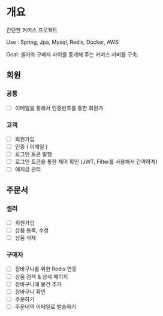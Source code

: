 # 개요
간단한 커머스 프로젝트

Use : Spring, Jpa, Mysql, Redis, Docker, AWS

Goal: 셀러와 구매자 사이를 중개해 주는 커머스 서버를 구축.

## 회원
### 공통
- [ ] 이메일을 통해서 인증번호를 통한 회원가

### 고객
- [ ] 회원가입
- [ ] 인증 ( 이메일 ) 
- [ ] 로그인 토큰 발행
- [ ] 로그인 토큰을 통한 제어 확인 (JWT, Filter를 사용해서 간략하게)
- [ ] 예치금 관리 

## 주문서

### 셀러
- [ ] 회원가입
- [ ] 상품 등록, 수정
- [ ] 상품 삭제

### 구매자
- [ ] 장바구니를 위한 Redis 연동
- [ ] 상품 검색 & 상세 페이지
- [ ] 장바구니에 물건 추가
- [ ] 장바구니 확인
- [ ] 주문하기
- [ ] 주문내역 이메일로 발송하기
